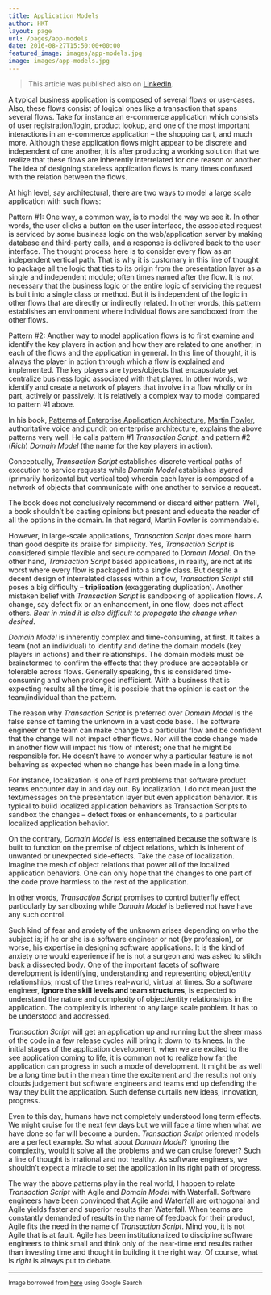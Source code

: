 ```yaml
---
title: Application Models
author: HKT
layout: page
url: /pages/app-models
date: 2016-08-27T15:50:00+00:00
featured_image: images/app-models.jpg
image: images/app-models.jpg
---
```


> This article was published also on [LinkedIn](https://www.linkedin.com/pulse/application-models-vivek-ragunathan).

A typical business application is composed of several flows or use-cases. Also, these flows consist of logical ones like a transaction that spans several flows. Take for instance an e-commerce application which consists of user registration/login, product lookup, and one of the most important interactions in an e-commerce application &#8211; the shopping cart, and much more. Although these application flows might appear to be discrete and independent of one another, it is after producing a working solution that we realize that these flows are inherently interrelated for one reason or another. The idea of designing stateless application flows is many times confused with the relation between the flows.

<!--more-->

At high level, say architectural, there are two ways to model a large scale application with such flows:

Pattern #1: One way, a common way, is to model the way we see it. In other words, the user clicks a button on the user interface, the associated request is serviced by some business logic on the web/application server by making database and third-party calls, and a response is delivered back to the user interface. The thought process here is to consider every flow as an independent vertical path. That is why it is customary in this line of thought to package all the logic that ties to its origin from the presentation layer as a single and independent module; often times named after the flow. It is not necessary that the business logic or the entire logic of servicing the request is built into a single class or method. But it is independent of the logic in other flows that are directly or indirectly related. In other words, this pattern establishes an environment where individual flows are sandboxed from the other flows.

Pattern #2: Another way to model application flows is to first examine and identify the key players in action and how they are related to one another; in each of the flows and the application in general. In this line of thought, it is always the player in action through which a flow is explained and implemented. The key players are types/objects that encapsulate yet centralize business logic associated with that player. In other words, we identify and create a network of players that involve in a flow wholly or in part, actively or passively. It is relatively a complex way to model compared to pattern #1 above.

In his book, [Patterns of Enterprise Application Architecture][1], [Martin Fowler][2], authoritative voice and pundit on enterprise architecture, explains the above patterns very well. He calls pattern #1 _Transaction Script_, and pattern #2 (_Rich_) _Domain Model_ (the name for the key players in action).

Conceptually, _Transaction Script_ establishes discrete vertical paths of execution to service requests while _Domain Model_ establishes layered (primarily horizontal but vertical too) wherein each layer is composed of a network of objects that communicate with one another to service a request.

The book does not conclusively recommend or discard either pattern. Well, a book shouldn&#8217;t be casting opinions but present and educate the reader of all the options in the domain. In that regard, Martin Fowler is commendable.

However, in large-scale applications, _Transaction Script_ does more harm than good despite its praise for simplicity. Yes, _Transaction Script_ is considered simple flexible and secure compared to _Domain Model_. On the other hand, _Transaction Script_ based applications, in reality, are not at its worst where every flow is packaged into a single class. But despite a decent design of interrelated classes within a flow, _Transaction Script_ still poses a big difficulty &#8211; **triplication** (exaggerating duplication). Another mistaken belief with _Transaction Script_ is sandboxing of application flows. A change, say defect fix or an enhancement, in one flow, does not affect others. _Bear in mind it is also difficult to propagate the change when desired_.

_Domain Model_ is inherently complex and time-consuming, at first. It takes a team (not an individual) to identify and define the domain models (key players in actions) and their relationships. The domain models must be brainstormed to confirm the effects that they produce are acceptable or tolerable across flows. Generally speaking, this is considered time-consuming and when prolonged inefficient. With a business that is expecting results all the time, it is possible that the opinion is cast on the team/individual than the pattern.

The reason why _Transaction Script_ is preferred over _Domain Model_ is the false sense of taming the unknown in a vast code base. The software engineer or the team can make change to a particular flow and be confident that the change will not impact other flows. Nor will the code change made in another flow will impact his flow of interest; one that he might be responsible for. He doesn&#8217;t have to wonder why a particular feature is not behaving as expected when no change has been made in a long time.

For instance, localization is one of hard problems that software product teams encounter day in and day out. By localization, I do not mean just the text/messages on the presentation layer but even application behavior. It is typical to build localized application behaviors as Transaction Scripts to sandbox the changes &#8211; defect fixes or enhancements, to a particular localized application behavior.

On the contrary, _Domain Model_ is less entertained because the software is built to function on the premise of object relations, which is inherent of unwanted or unexpected side-effects. Take the case of localization. Imagine the mesh of object relations that power all of the localized application behaviors. One can only hope that the changes to one part of the code prove harmless to the rest of the application.

In other words, _Transaction Script_ promises to control butterfly effect particularly by sandboxing while _Domain Model_ is believed not have have any such control.

Such kind of fear and anxiety of the unknown arises depending on who the subject is; if he or she is a software engineer or not (by profession), or worse, his expertise in designing software applications. It is the kind of anxiety one would experience if he is not a surgeon and was asked to stitch back a dissected body. One of the important facets of software development is identifying, understanding and representing object/entity relationships; most of the times real-world, virtual at times. So a software engineer, **ignore the skill levels and team structures**, is expected to understand the nature and complexity of object/entity relationships in the application. The complexity is inherent to any large scale problem. It has to be understood and addressed.

_Transaction Script_ will get an application up and running but the sheer mass of the code in a few release cycles will bring it down to its knees. In the initial stages of the application development, when we are excited to the see application coming to life, it is common not to realize how far the application can progress in such a mode of development. It might be as well be a long time but in the mean time the excitement and the results not only clouds judgement but software engineers and teams end up defending the way they built the application. Such defense curtails new ideas, innovation, progress.

Even to this day, humans have not completely understood long term effects. We might cruise for the next few days but we will face a time when what we have done so far will become a burden. _Transaction Script_ oriented models are a perfect example. So what about _Domain Model_? Ignoring the complexity, would it solve all the problems and we can cruise forever? Such a line of thought is irrational and not healthy. As software engineers, we shouldn&#8217;t expect a miracle to set the application in its right path of progress.

The way the above patterns play in the real world, I happen to relate _Transaction Script_ with Agile and _Domain Model_ with Waterfall. Software engineers have been convinced that Agile and Waterfall are orthogonal and Agile yields faster and superior results than Waterfall. When teams are constantly demanded of results in the name of feedback for their product, Agile fits the need in the name of _Transaction Script_. Mind you, it is not Agile that is at fault. Agile has been institutionalized to discipline software engineers to think small and think only of the near-time end results rather than investing time and thought in building it the right way. Of course, what is _right_ is always put to debate.

* * *

<small>Image borrowed from <a href="http://www.binding-problem.com/binding-problem.jpg">here</a> using Google Search</small>

 [1]: http://www.informit.com/store/patterns-of-enterprise-application-architecture-9780321127426
 [2]: http://www.martinfowler.com

